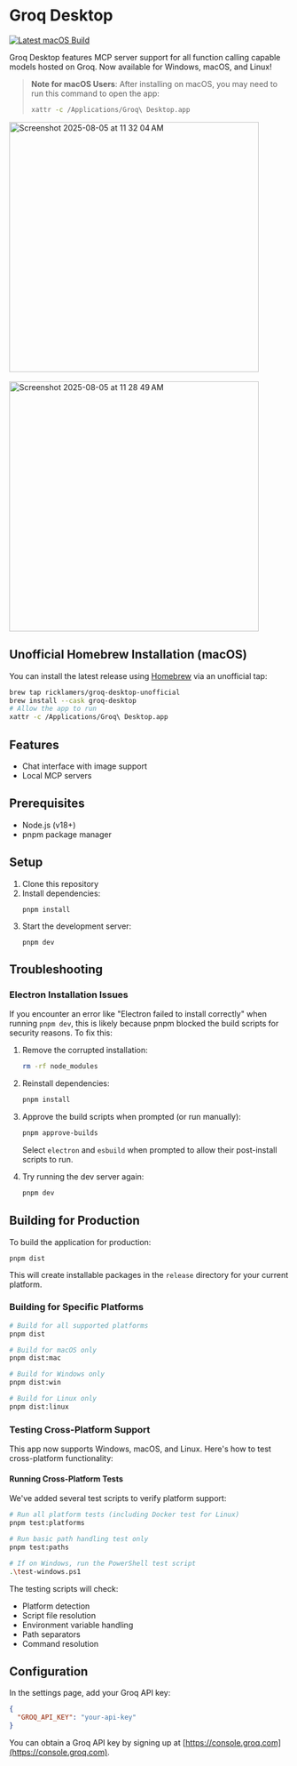 # Groq Desktop

[![Latest macOS Build](https://img.shields.io/github/v/release/groq/groq-desktop-beta?include_prereleases&label=latest%20macOS%20.dmg%20build)](https://github.com/groq/groq-desktop-beta/releases/latest)

Groq Desktop features MCP server support for all function calling capable models hosted on Groq. Now available for Windows, macOS, and Linux!

> **Note for macOS Users**: After installing on macOS, you may need to run this command to open the app:
>
> ```sh
> xattr -c /Applications/Groq\ Desktop.app
> ```
<img width="450" alt="Screenshot 2025-08-05 at 11 32 04 AM" src="https://github.com/user-attachments/assets/d4fd9224-8186-4117-bdeb-b477f8a42d49" />
<br>
<br>
<img width="450" alt="Screenshot 2025-08-05 at 11 28 49 AM" src="https://github.com/user-attachments/assets/ced9c517-74f0-46b0-8e91-40ebc88adc3a" />


## Unofficial Homebrew Installation (macOS)

You can install the latest release using [Homebrew](https://brew.sh/) via an unofficial tap:

```sh
brew tap ricklamers/groq-desktop-unofficial
brew install --cask groq-desktop
# Allow the app to run
xattr -c /Applications/Groq\ Desktop.app
```

## Features

- Chat interface with image support
- Local MCP servers

## Prerequisites

- Node.js (v18+)
- pnpm package manager

## Setup

1. Clone this repository
2. Install dependencies:
   ```
   pnpm install
   ```
3. Start the development server:
   ```
   pnpm dev
   ```

## Troubleshooting

### Electron Installation Issues

If you encounter an error like "Electron failed to install correctly" when running `pnpm dev`, this is likely because pnpm blocked the build scripts for security reasons. To fix this:

1. Remove the corrupted installation:
   ```bash
   rm -rf node_modules
   ```

2. Reinstall dependencies:
   ```bash
   pnpm install
   ```

3. Approve the build scripts when prompted (or run manually):
   ```bash
   pnpm approve-builds
   ```
   Select `electron` and `esbuild` when prompted to allow their post-install scripts to run.

4. Try running the dev server again:
   ```bash
   pnpm dev
   ```

## Building for Production

To build the application for production:

```
pnpm dist
```

This will create installable packages in the `release` directory for your current platform.

### Building for Specific Platforms

```bash
# Build for all supported platforms
pnpm dist

# Build for macOS only
pnpm dist:mac

# Build for Windows only
pnpm dist:win

# Build for Linux only
pnpm dist:linux
```

### Testing Cross-Platform Support

This app now supports Windows, macOS, and Linux. Here's how to test cross-platform functionality:

#### Running Cross-Platform Tests

We've added several test scripts to verify platform support:

```bash
# Run all platform tests (including Docker test for Linux)
pnpm test:platforms

# Run basic path handling test only
pnpm test:paths

# If on Windows, run the PowerShell test script
.\test-windows.ps1
```

The testing scripts will check:

- Platform detection
- Script file resolution
- Environment variable handling
- Path separators
- Command resolution

## Configuration

In the settings page, add your Groq API key:

```json
{
  "GROQ_API_KEY": "your-api-key"
}
```

You can obtain a Groq API key by signing up at [https://console.groq.com](https://console.groq.com).
